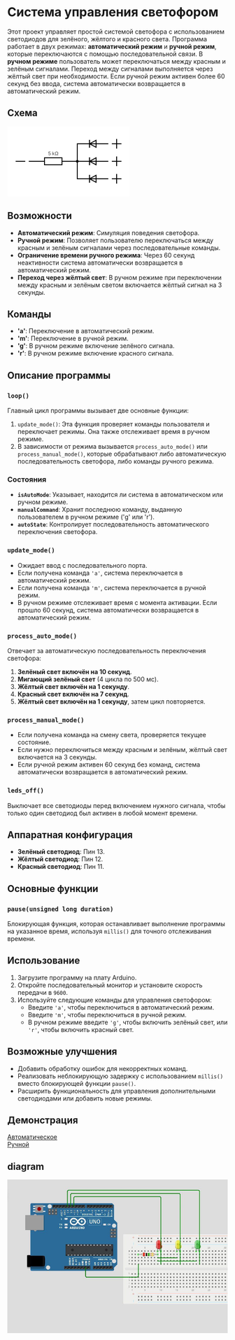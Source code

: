 # Система управления светофором

Этот проект управляет простой системой светофора с использованием светодиодов для зелёного, жёлтого и красного света. Программа работает в двух режимах: **автоматический режим** и **ручной режим**, которые переключаются с помощью последовательной связи. В **ручном режиме** пользователь может переключаться между красным и зелёным сигналами. Переход между сигналами выполняется через жёлтый свет при необходимости. Если ручной режим активен более 60 секунд без ввода, система автоматически возвращается в автоматический режим.

## Схема
![Схема](img/sheme_traffic_light.png)

## Возможности
- **Автоматический режим**: Симуляция поведения светофора.
- **Ручной режим**: Позволяет пользователю переключаться между красным и зелёным сигналами через последовательные команды.
- **Ограничение времени ручного режима**: Через 60 секунд неактивности система автоматически возвращается в автоматический режим.
- **Переход через жёлтый свет**: В ручном режиме при переключении между красным и зелёным светом включается жёлтый сигнал на 3 секунды.

## Команды
- **'a'**: Переключение в автоматический режим.
- **'m'**: Переключение в ручной режим.
- **'g'**: В ручном режиме включение зелёного сигнала.
- **'r'**: В ручном режиме включение красного сигнала.

## Описание программы

### `loop()`
Главный цикл программы вызывает две основные функции:
1. `update_mode()`: Эта функция проверяет команды пользователя и переключает режимы. Она также отслеживает время в ручном режиме.
2. В зависимости от режима вызывается `process_auto_mode()` или `process_manual_mode()`, которые обрабатывают либо автоматическую последовательность светофора, либо команды ручного режима.

### Состояния
- **`isAutoMode`**: Указывает, находится ли система в автоматическом или ручном режиме.
- **`manualCommand`**: Хранит последнюю команду, выданную пользователем в ручном режиме ('g' или 'r').
- **`autoState`**: Контролирует последовательность автоматического переключения светофора.

### `update_mode()`
- Ожидает ввод с последовательного порта.
- Если получена команда `'a'`, система переключается в автоматический режим.
- Если получена команда `'m'`, система переключается в ручной режим.
- В ручном режиме отслеживает время с момента активации. Если прошло 60 секунд, система автоматически возвращается в автоматический режим.

### `process_auto_mode()`
Отвечает за автоматическую последовательность переключения светофора:
1. **Зелёный свет включён на 10 секунд**.
2. **Мигающий зелёный свет** (4 цикла по 500 мс).
3. **Жёлтый свет включён на 1 секунду**.
4. **Красный свет включён на 7 секунд**.
5. **Жёлтый свет включён на 1 секунду**, затем цикл повторяется.

### `process_manual_mode()`
- Если получена команда на смену света, проверяется текущее состояние.
- Если нужно переключиться между красным и зелёным, жёлтый свет включается на 3 секунды.
- Если ручной режим активен 60 секунд без команд, система автоматически возвращается в автоматический режим.

### `leds_off()`
Выключает все светодиоды перед включением нужного сигнала, чтобы только один светодиод был активен в любой момент времени.

## Аппаратная конфигурация
- **Зелёный светодиод**: Пин 13.
- **Жёлтый светодиод**: Пин 12.
- **Красный светодиод**: Пин 11.
## Основные функции

### `pause(unsigned long duration)`
Блокирующая функция, которая останавливает выполнение программы на указанное время, используя `millis()` для точного отслеживания времени.

## Использование

1. Загрузите программу на плату Arduino.
2. Откройте последовательный монитор и установите скорость передачи в `9600`.
3. Используйте следующие команды для управления светофором:
   - Введите `'a'`, чтобы переключиться в автоматический режим.
   - Введите `'m'`, чтобы переключиться в ручной режим.
   - В ручном режиме введите `'g'`, чтобы включить зелёный свет, или `'r'`, чтобы включить красный свет.

## Возможные улучшения
- Добавить обработку ошибок для некорректных команд.
- Реализовать неблокирующую задержку с использованием `millis()` вместо блокирующей функции `pause()`.
- Расширить функциональность для управления дополнительными светодиодами или добавить новые режимы.

## Демонстрация
[Автоматическое](https://drive.google.com/file/d/1YnW-UpSIGs-cqXMzE_rZFz48GjtCdia8/view?usp=sharing)   
[Ручной](https://drive.google.com/file/d/1yhva5JxDYfaJMH4ATXGinV9cigerLfT_/view?usp=sharing)   

## diagram
![traffic light diagram](img/traffic_light_diagram.jpg)
